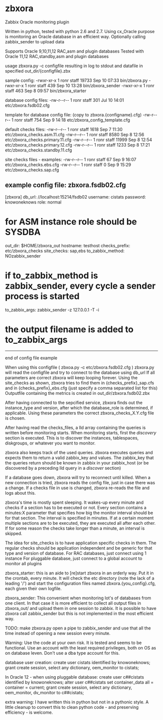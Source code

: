 # zbxora
Zabbix Oracle monitoring plugin

Written in python, tested with python 2.6 and 2.7.
Using cx_Oracle
purpose is monitoring an Oracle database in an efficient way.
Optionally calling zabbix_sender to upload data

Supports Oracle 9,10,11,12 RAC,asm and plugin databases
Tested with Oracle 11,12 RAC,standby,asm and plugin databases

usage zbxora.py -c configfile
resulting in log to stdout and datafile in specified out_dir/{configfile}.zbx

sample config:
-rwxr-xr-x  1 ronr  staff  19733 Sep 10 07:33 bin/zbxora.py
-rwxr-xr-x  1 ronr  staff    439 Sep 10 13:28 bin/zbxora_sender
-rwxr-xr-x  1 ronr  staff    463 Sep  8 09:57 bin/zbxora_starter

database config files:
-rw-r--r--  1 ronr  staff    301 Jul 10 14:01 etc/zbxora.fsdb02.cfg

template for database config file: (copy to zbxora.{configname}.cfg)
-rw-r--r--  1 ronr  staff    754 Sep  9 14:18 etc/zbxora_config_template.cfg

default checks files:
-rw-r--r--  1 ronr  staff   1618 Sep  7 11:30 etc/zbxora_checks.asm.11.cfg
-rw-r--r--  1 ronr  staff   8580 Sep  8 12:56 etc/zbxora_checks.primary.11.cfg
-rw-r--r--  1 ronr  staff  11999 Sep  8 12:54 etc/zbxora_checks.primary.12.cfg
-rw-r--r--  1 ronr  staff   1233 Sep  8 17:21 etc/zbxora_checks.standby.11.cfg

site checks files - examples:
-rw-r--r--  1 ronr  staff     67 Sep  9 16:07 etc/zbxora_checks.ebs.cfg
-rw-r--r--  1 ronr  staff      0 Sep  9 15:29 etc/zbxora_checks.sap.cfg


example config file: zbxora.fsdb02.cfg
--------------------------------------
[zbxora]
db_url: //localhost:15214/fsdb02
username: cistats
password: knowoneknows
role: normal
# for ASM instance role should be SYSDBA
out_dir: $HOME/zbxora_out
hostname: testhost
checks_prefix: etc/zbxora_checks
site_checks: sap,ebs
to_zabbix_method: NOzabbix_sender
# if to_zabbix_method is zabbix_sender, every cycle a sender process is started
to_zabbix_args: zabbix_sender -z 127.0.0.1 -T -i 
# the output filename is added to to_zabbix_args
--------------------------------------
end of config file example

When using this configfile ( zbxoa.py -c etc/zbxora.fsdb02.cfg )
zbxora.py will read the configfile
and try to connect to the database using db_url
If all parameters are correct zbxora will keep looping forever.
Using the site_checks as shown, zbxora tries to find them in {checks_prefix}_sap.cfs
and in {checks_prefix}_ebs.cfg (just specify a comma separated list for this)
Outputfile containing the metrics is created in out_dir/zbxora.fsdb02.zbx

After having connected to the sepcified service, zbxora finds out the instance_type and version,
after which the database_role is determined, if applicable.
Using these parameters the correct zbxora_checks_X.Y.cfg file is chosen.

After having read the checks_files, a lld array containing the queries is written before
monitoring starts. When monitoring starts, first the *discovery* section is executed.
This is to discover the instances, tablespaces, diskgroups, or whatever you want
to monitor.

zbxora also keeps track of the used queries.
zbxora executes queries and expects them to return a valid zabbix_key and values.
The zabbix_key that the queries return should be known in zabbix in your zabbix_host
(or be discovered by a preceding lld query in a *discover* section)

If a database goes down, zbxora will try to reconnect until killed.
When a new connection is tried, zbxora reads the config file, just in case
there was a change.
If a checks file in use is changed, zbxora re-reads the file and logs about this.

zbxora's time is mostly spent sleeping. It wakes-up every minute and checks if a
section has to be executed or not. Every section contains a minutes:X parameter that 
specifies how big the monitor interval should be for that section. The interval is 
specified in minutes. If at a certain moment multiple sections are to be executed,
they are executed all after each other. If for some reason the checks take longer than a
minute, an interval is skipped.

The idea for site_checks is to have application specific checks in them. The regular checks
should be application independent and be generic for that type and version of database.
For RAC databases, just connect using 1 instance
For pluggable database, just connect to a global account to monitor all plugins

zbxora_starter:
this is an aide to [re]start zbxora in an orderly way. Put it in the crontab, every minute.
It will check the etc directory (note the lack of a leading '/') and start the configuration
files named zbxora.{you_config}.cfg, each given their own logfile.

zbxora_sender:
This convenient when monitoring lot's of databases from one client. In that case it is more
efficient to collect all output files in zbxora_out/ and upload them in one session to zabbix.
It is possible to have zbxora call zabbix_sender but this is not implemented in the most
efficient way.

TODO: make zbxora.py open a pipe to zabbix_sender and use that all the time instead of opening
a new session every minute.

Warning:
Use the code at your own risk. It is tested and seems to be functional. Use an account with the
least required privileges, both on OS as on database leven.
Don't use a dba type account for this.

database user creation:
create user cistats identified by knowoneknows;
grant create session, select any dictionary, oem_monitor to cistats;

In Oracle 12 - when using pluggable database:
create user c##cistats identified by knowoneknows;
alter user c##cistats set container_data all = container = current;
grant create session, select any dictionary, oem_monitor, dv_monitor to c##cistats;

extra warning:
I have written this in python but not in a pythonic style.
A little cleanup to convert this to clean python code - and preserving efficiency - is welcome.
